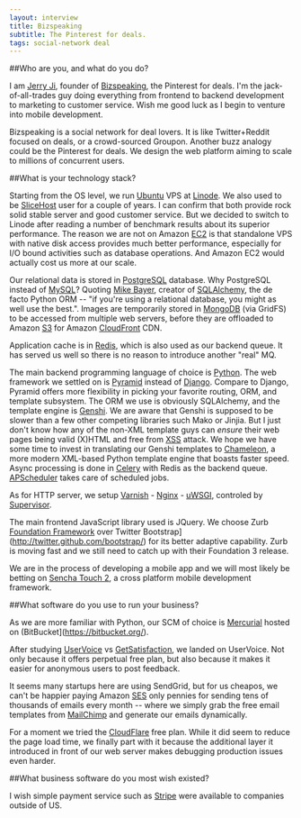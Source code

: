```yaml
---
layout: interview
title: Bizspeaking
subtitle: The Pinterest for deals.
tags: social-network deal
---
```


##Who are you, and what do you do?

I am [Jerry Ji](http://jerryji.com/), founder of [Bizspeaking](http://bizspeaking.com/), the Pinterest for deals. I'm the jack-of-all-trades guy doing everything from frontend to backend development to marketing to customer service. Wish me good luck as I begin to venture into mobile development.

Bizspeaking is a social network for deal lovers. It is like Twitter+Reddit focused on deals, or a crowd-sourced Groupon. Another buzz analogy could be the Pinterest for deals. We design the web platform aiming to scale to millions of concurrent users.

##What is your technology stack?

Starting from the OS level, we run [Ubuntu](http://www.ubuntu.com/) VPS at [Linode](http://www.linode.com/). We also used to be [SliceHost](http://www.slicehost.com/) user for a couple of years. I can confirm that both provide rock solid stable server and good customer service. But we decided to switch to Linode after reading a number of benchmark results about its superior performance. The reason we are not on Amazon [EC2](http://aws.amazon.com/ec2/) is that standalone VPS with native disk access provides much better performance, especially for I/O bound activities such as database operations. And Amazon EC2 would actually cost us more at our scale.

Our relational data is stored in [PostgreSQL](http://www.postgresql.org/) database. Why PostgreSQL instead of [MySQL](http://www.mysql.com/)? Quoting [Mike Bayer](http://techspot.zzzeek.org/), creator of [SQLAlchemy](http://www.sqlalchemy.org/), the de facto Python ORM -- "if you're using a relational database, you might as well use the best.". Images are temporarily stored in [MongoDB](http://www.mongodb.org/) (via GridFS) to be accessed from multiple web servers, before they are offloaded to Amazon [S3](http://aws.amazon.com/s3/) for Amazon [CloudFront](http://aws.amazon.com/cloudfront/) CDN.

Application cache is in [Redis](http://redis.io/), which is also used as our backend queue. It has served us well so there is no reason to introduce another "real" MQ.

The main backend programming language of choice is [Python](http://www.python.org/). The web framework we settled on is [Pyramid](http://www.pylonsproject.org/) instead of [Django](https://www.djangoproject.com/). Compare to Django, Pyramid offers more flexibility in picking your favorite routing, ORM, and template subsystem. The ORM we use is obviously SQLAlchemy, and the template engine is [Genshi](http://genshi.edgewall.org/). We are aware that Genshi is supposed to be slower than a few other competing libraries such Mako or Jinjia. But I just don't know how any of the non-XML template guys can _ensure_ their web pages being valid (X)HTML and free from [XSS](http://en.wikipedia.org/wiki/Cross-site_scripting) attack. We hope we have some time to invest in translating our Genshi templates to [Chameleon](http://chameleon.repoze.org/), a more modern XML-based Python template engine that boasts faster speed. Async processing is done in [Celery](http://celeryproject.org/) with Redis as the backend queue. [APScheduler](http://packages.python.org/APScheduler/) takes care of scheduled jobs.

As for HTTP server, we setup [Varnish](https://www.varnish-cache.org/) - [Nginx](http://nginx.org/) - [uWSGI](http://projects.unbit.it/uwsgi/), controled by [Supervisor](http://supervisord.org/).

The main frontend JavaScript library used is JQuery. We choose Zurb [Foundation Framework](http://foundation.zurb.com/) over Twitter Bootstrap](http://twitter.github.com/bootstrap/) for its better adaptive capability. Zurb is moving fast and we still need to catch up with their Foundation 3 release.

We are in the process of developing a mobile app and we will most likely be betting on [Sencha Touch 2](http://www.sencha.com/products/touch/), a cross platform mobile development framework.

##What software do you use to run your business?

As we are more familiar with Python, our SCM of choice is [Mercurial](http://mercurial.selenic.com/) hosted on (BitBucket](https://bitbucket.org/).

After studying [UserVoice](http://www.uservoice.com/) vs [GetSatisfaction](https://getsatisfaction.com/), we landed on UserVoice. Not only because it offers perpetual free plan, but also because it makes it easier for anonymous users to post feedback.

It seems many startups here are using SendGrid, but for us cheapos, we can't be happier paying Amazon [SES](http://aws.amazon.com/ses/) only pennies for sending tens of thousands of emails every month -- where we simply grab the free email templates from [MailChimp](http://mailchimp.com/) and generate our emails dynamically.

For a moment we tried the [CloudFlare](https://www.cloudflare.com/) free plan. While it did seem to reduce the page load time, we finally part with it because the additional layer it introduced in front of our web server makes debugging production issues even harder.

##What business software do you most wish existed?

I wish simple payment service such as [Stripe](https://stripe.com/) were available to companies outside of US.
